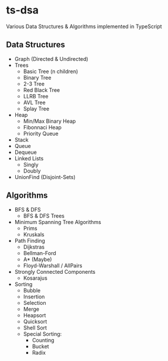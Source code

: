 # ts-dsa
Various Data Structures & Algorithms implemented in TypeScript

## Data Structures
- Graph (Directed & Undirected)
- Trees
  - Basic Tree (n children) 
  - Binary Tree
  - 2-3 Tree
  - Red Black Tree
  - LLRB Tree
  - AVL Tree
  - Splay Tree
- Heap
  - Min/Max Binary Heap
  - Fibonnaci Heap
  - Priority Queue
- Stack
- Queue
- Dequeue
- Linked Lists
  - Singly
  - Doubly 
- UnionFind (Disjoint-Sets)

## Algorithms
- BFS & DFS
  - BFS & DFS Trees
- Minimum Spanning Tree Algorithms
  - Prims
  - Kruskals
- Path Finding
  - Dijkstras
  - Bellman-Ford
  - A* (Maybe)
  - Floyd-Warshall / AllPairs
- Strongly Connected Components
  - Kosarajus    
- Sorting
  - Bubble
  - Insertion
  - Selection
  - Merge
  - Heapsort
  - Quicksort
  - Shell Sort
  - Special Sorting:
    - Counting
    - Bucket
    - Radix
 
  
